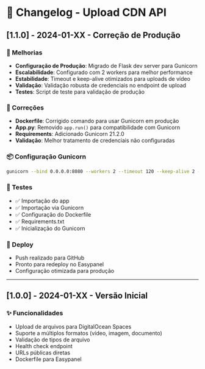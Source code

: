 # 📝 Changelog - Upload CDN API

## [1.1.0] - 2024-01-XX - Correção de Produção

### 🚀 Melhorias
- **Configuração de Produção**: Migrado de Flask dev server para Gunicorn
- **Escalabilidade**: Configurado com 2 workers para melhor performance
- **Estabilidade**: Timeout e keep-alive otimizados para uploads de vídeo
- **Validação**: Validação robusta de credenciais no endpoint de upload
- **Testes**: Script de teste para validação de produção

### 🔧 Correções
- **Dockerfile**: Corrigido comando para usar Gunicorn em produção
- **App.py**: Removido `app.run()` para compatibilidade com Gunicorn
- **Requirements**: Adicionado Gunicorn 21.2.0
- **Validação**: Melhor tratamento de credenciais não configuradas

### 📦 Configuração Gunicorn
```bash
gunicorn --bind 0.0.0.0:8080 --workers 2 --timeout 120 --keep-alive 2 --max-requests 1000 --max-requests-jitter 100 app:app
```

### 🧪 Testes
- ✅ Importação do app
- ✅ Importação via Gunicorn
- ✅ Configuração do Dockerfile
- ✅ Requirements.txt
- ✅ Inicialização do Gunicorn

### 🚀 Deploy
- Push realizado para GitHub
- Pronto para redeploy no Easypanel
- Configuração otimizada para produção

---

## [1.0.0] - 2024-01-XX - Versão Inicial

### ✨ Funcionalidades
- Upload de arquivos para DigitalOcean Spaces
- Suporte a múltiplos formatos (vídeo, imagem, documento)
- Validação de tipos de arquivo
- Health check endpoint
- URLs públicas diretas
- Dockerfile para Easypanel
